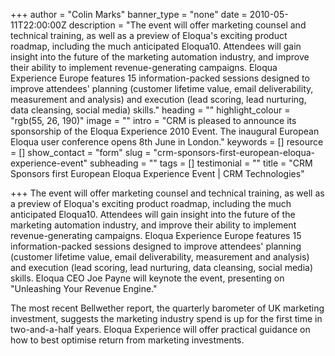 +++
author = "Colin Marks"
banner_type = "none"
date = 2010-05-11T22:00:00Z
description = "The event will offer marketing counsel and technical training, as well as a preview of Eloqua's exciting product roadmap, including the much anticipated Eloqua10. Attendees will gain insight into the future of the marketing automation industry, and improve their ability to implement revenue-generating campaigns. Eloqua Experience Europe features 15 information-packed sessions designed to improve attendees' planning (customer lifetime value, email deliverability, measurement and analysis) and execution (lead scoring, lead nurturing, data cleansing, social media) skills."
heading = ""
highlight_colour = "rgb(55, 26, 190)"
image = ""
intro = "CRM is pleased to announce its sponsorship of the Eloqua Experience 2010 Event. The inaugural European Eloqua user conference opens 8th June in London."
keywords = []
resource = []
show_contact = "form"
slug = "crm-sponsors-first-european-eloqua-experience-event"
subheading = ""
tags = []
testimonial = ""
title = "CRM Sponsors first European Eloqua Experience Event | CRM Technologies"

+++
The event will offer marketing counsel and technical training, as well as a preview of Eloqua's exciting product roadmap, including the much anticipated Eloqua10. Attendees will gain insight into the future of the marketing automation industry, and improve their ability to implement revenue-generating campaigns. Eloqua Experience Europe features 15 information-packed sessions designed to improve attendees' planning (customer lifetime value, email deliverability, measurement and analysis) and execution (lead scoring, lead nurturing, data cleansing, social media) skills. Eloqua CEO Joe Payne will keynote the event, presenting on "Unleashing Your Revenue Engine."

The most recent Bellwether report, the quarterly barometer of UK marketing investment, suggests the marketing industry spend is up for the first time in two-and-a-half years. Eloqua Experience will offer practical guidance on how to best optimise return from marketing investments.